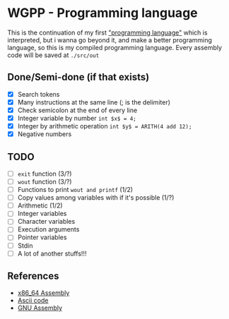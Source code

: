 # WGPP - Programming language

This is the continuation of my first ["programming language"](https://github.com/jdpmm/wgdi) which is interpreted, but i wanna go beyond it, and make a better programming language, so this is my compiled programming language.
Every assembly code will be saved at `./src/out`

## Done/Semi-done (if that exists)
- [x] Search tokens
- [x] Many instructions at the same line (; is the delimiter)
- [x] Check semicolon at the end of every line
- [x] Integer variable by number `int $x$ = 4;`
- [x] Integer by arithmetic operation `int $y$ = ARITH(4 add 12);`
- [x] Negative numbers

## TODO
- [ ] `exit` function (3/?)
- [ ] `wout` function (3/?)
- [ ] Functions to print `wout and printf` (1/2)
- [ ] Copy values among variables with if it's possible (1/?)
- [ ] Arithmetic (1/2)
- [ ] Integer variables
- [ ] Character variables
- [ ] Execution arguments
- [ ] Pointer variables
- [ ] Stdin
- [ ] A lot of another stuffs!!!

## References

* [x86_64 Assembly](https://en.wikipedia.org/wiki/X86_assembly_language)
* [Ascii code](https://elcodigoascii.com.ar/)
* [GNU Assembly](https://es.wikipedia.org/wiki/GNU_Assembler)